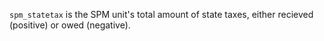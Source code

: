 `spm_statetax` is the SPM unit's total amount of state taxes, either recieved (positive) or owed (negative).
